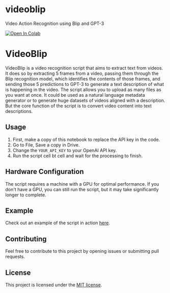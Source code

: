 # videoblip
Video Action Recognition using Blip and GPT-3

[![Open In Colab](https://colab.research.google.com/assets/colab-badge.svg)](https://colab.research.google.com/drive/1LaIgr5L0QAD2EMVSy3GiPp_XKypa0wAD?usp=sharing)


# VideoBlip

VideoBlip is a video recognition script that aims to extract text from videos. It does so by extracting 5 frames from a video, passing them through the Blip recognition model, which identifies the contents of those frames, and sending those 5 predictions to GPT-3 to generate a text description of what is happening in the video. The script allows you to upload as many files as you want at once. It could be used as a natural language metadata generator or to generate huge datasets of videos aligned with a description. But the core function of the script is to convert video content into text descriptions.

## Usage

1. First, make a copy of this notebook to replace the API key in the code.
2. Go to File, Save a copy in Drive.
3. Change the `YOUR_API_KEY` to your OpenAI API key.
4. Run the script cell bt cell and wait for the processing to finish.

## Hardware Configuration

The script requires a machine with a GPU for optimal performance. If you don't have a GPU, you can still run the script, but it may take significantly longer to complete.

## Example

Check out an example of the script in action [here](https://colab.research.google.com/drive/1LaIgr5L0QAD2EMVSy3GiPp_XKypa0wAD?usp=sharing).

## Contributing

Feel free to contribute to this project by opening issues or submitting pull requests.

## License

This project is licensed under the [MIT license](https://github.com/ivfloyd/videoblip/blob/main/LICENSE).

